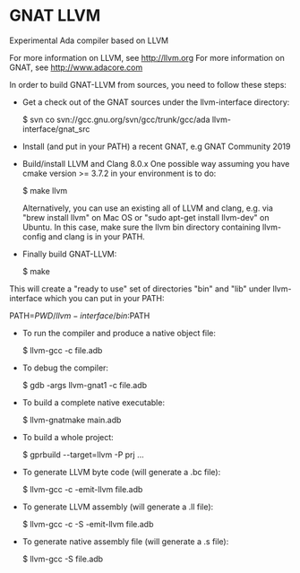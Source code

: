 GNAT LLVM
=========

Experimental Ada compiler based on LLVM

For more information on LLVM, see http://llvm.org
For more information on GNAT, see http://www.adacore.com

In order to build GNAT-LLVM from sources, you need to follow these steps:

- Get a check out of the GNAT sources under the llvm-interface directory:

  $ svn co svn://gcc.gnu.org/svn/gcc/trunk/gcc/ada llvm-interface/gnat_src

- Install (and put in your PATH) a recent GNAT, e.g GNAT Community 2019

- Build/install LLVM and Clang 8.0.x
  One possible way assuming you have cmake version >= 3.7.2 in your environment
  is to do:

  $ make llvm

  Alternatively, you can use an existing all of LLVM and clang, e.g. via
  "brew install llvm" on Mac OS or "sudo apt-get install llvm-dev" on Ubuntu.
  In this case, make sure the llvm bin directory containing llvm-config and
  clang is in your PATH.

- Finally build GNAT-LLVM:

  $ make

This will create a "ready to use" set of directories "bin" and "lib" under
llvm-interface which you can put in your PATH:

  PATH=$PWD/llvm-interface/bin:$PATH

- To run the compiler and produce a native object file:

  $ llvm-gcc -c file.adb

- To debug the compiler:

  $ gdb -args llvm-gnat1 -c file.adb

- To build a complete native executable:

  $ llvm-gnatmake main.adb

- To build a whole project:

  $ gprbuild --target=llvm -P prj ...

- To generate LLVM byte code (will generate a .bc file):

  $ llvm-gcc -c -emit-llvm file.adb

- To generate LLVM assembly (will generate a .ll file):

  $ llvm-gcc -c -S -emit-llvm file.adb

- To generate native assembly file (will generate a .s file):

  $ llvm-gcc -S file.adb

